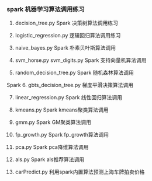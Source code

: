 <h3>spark 机器学习算法调用练习</h3>

1. decision_tree.py
Spark 决策树算法调用练习

2. logistic_regression.py
逻辑回归算法调用练习

3. naive_bayes.py
Spark 朴素贝叶斯算法调用

4. svm_horse.py svm_digits.py
Spark 支持向量机算法调用

5. random_decision_tree.py
Spark 随机森林算法调用

Spark 6. gbts_decision_tree.py
梯度平滑决策算法调用

7. linear_regression.py
Spark 线性回归算法调用

8. kmeans.py
Spark kmeans聚类算法调用

9. gmm.py
Spark GM聚类算法调用

10. fp_growth.py
Spark fp_growth算法调用

11. pca.py
Spark pca降维算法调用

12. als.py
Spark als推荐算法调用

13. carPredict.py
利用spark内置算法预测上海车牌拍卖价格
